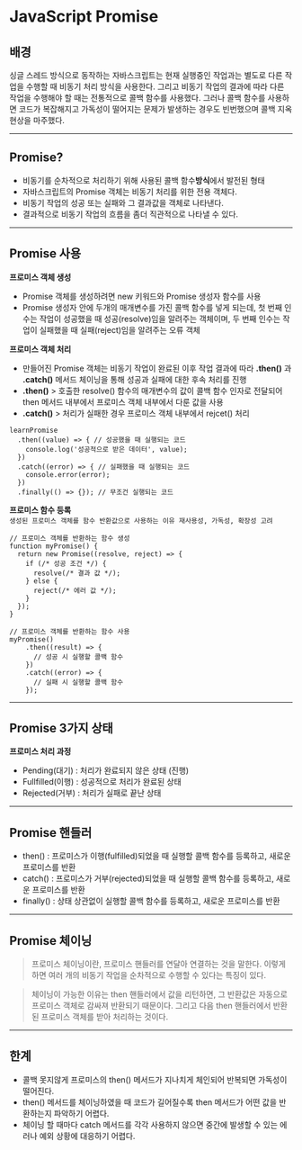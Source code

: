 # JavaScript Promise

## 배경

싱글 스레드 방식으로 동작하는 자바스크립트는 현재 실행중인 작업과는 별도로 다른 작업을 수행할 때 비동기 처리 방식을 사용한다. 그리고 비동기 작업의 결과에 따라 다른 작업을 수행해야 할 때는 전통적으로 콜백 함수를 사용했다. 그러나 콜백 함수를 사용하면 코드가 복잡해지고 가독성이 떨어지는 문제가 발생하는 경우도 빈번했으며 콜백 지옥 현상을 마주했다.

<hr />

## Promise?

- 비동기를 순차적으로 처리하기 위해 사용된 콜백 함수**방식**에서 발전된 형태
- 자바스크립트의 Promise 객체는 비동기 처리를 위한 전용 객체다.
- 비동기 작업의 성공 또는 실패와 그 결과값을 객체로 나타낸다.
- 결과적으로 비동기 작업의 흐름을 좀더 직관적으로 나타낼 수 있다.

<hr />

## Promise 사용

**프로미스 객체 생성**

- Promise 객체를 생성하려면 new 키워드와 Promise 생성자 함수를 사용
- Promise 생성자 안에 두개의 매개변수를 가진 콜백 함수를 넣게 되는데, 첫 번째 인수는 작업이 성공했을 때 성공(resolve)임을 알려주는 객체이며, 두 번째 인수는 작업이 실패했을 때 실패(reject)임을 알려주는 오류 객체

**프로미스 객체 처리**

- 만들어진 Promise 객체는 비동기 작업이 완료된 이후 작업 결과에 따라 **.then()** 과 **.catch()** 메서드 체이닝을 통해 성공과 실패에 대한 후속 처리를 진행
- **.then()** > 호출한 resolve() 함수의 매개변수의 값이 콜백 함수 인자로 전달되어 then 메서드 내부에서 프로미스 객체 내부에서 다룬 값을 사용
- **.catch()** > 처리가 실패한 경우 프로미스 객체 내부에서 rejcet() 처리

```
learnPromise
  .then((value) => { // 성공했을 때 실행되는 코드
    console.log('성공적으로 받은 데이터', value);
  })
  .catch((error) => { // 실패했을 때 실행되는 코드
    console.error(error);
  })
  .finally(() => {}); // 무조건 실행되는 코드
```

**프로미스 함수 등록**  
`생성된 프로미스 객체를 함수 반환값으로 사용하는 이유 재사용성, 가독성, 확장성 고려`

```
// 프로미스 객체를 반환하는 함수 생성
function myPromise() {
  return new Promise((resolve, reject) => {
    if (/* 성공 조건 */) {
      resolve(/* 결과 값 */);
    } else {
      reject(/* 에러 값 */);
    }
  });
}

// 프로미스 객체를 반환하는 함수 사용
myPromise()
    .then((result) => {
      // 성공 시 실행할 콜백 함수
    })
    .catch((error) => {
      // 실패 시 실행할 콜백 함수
    });
```

<hr />

## Promise 3가지 상태

**프로미스 처리 과정**

- Pending(대기) : 처리가 완료되지 않은 상태 (진행)
- Fullfilled(이행) : 성공적으로 처리가 완료된 상태
- Rejected(거부) : 처리가 실패로 끝난 상태

<hr />

## Promise 핸들러

- then() : 프로미스가 이행(fulfilled)되었을 때 실행할 콜백 함수를 등록하고, 새로운 프로미스를 반환
- catch() : 프로미스가 거부(rejected)되었을 때 실행할 콜백 함수를 등록하고, 새로운 프로미스를 반환
- finally() : 상태 상관없이 실행할 콜백 함수를 등록하고, 새로운 프로미스를 반환

<hr />

## Promise 체이닝

> 프로미스 체이닝이란, 프로미스 핸들러를 연달아 연결하는 것을 말한다. 이렇게 하면 여러 개의 비동기 작업을 순차적으로 수행할 수 있다는 특징이 있다.

> 체이닝이 가능한 이유는 then 핸들러에서 값을 리턴하면, 그 반환값은 자동으로 프로미스 객체로 감싸져 반환되기 때문이다. 그리고 다음 then 핸들러에서 반환된 프로미스 객체를 받아 처리하는 것이다.

<hr />

## 한계

- 콜백 못지않게 프로미스의 then() 메서드가 지나치게 체인되어 반복되면 가독성이 떨어진다.
- then() 메서드를 체이닝하였을 때 코드가 길어질수록 then 메서드가 어떤 값을 반환하는지 파악하기 어렵다.
- 체이닝 할 때마다 catch 메서드를 각각 사용하지 않으면 중간에 발생할 수 있는 에러나 예외 상황에 대응하기 어렵다.
